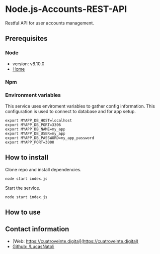 # Node.js-Accounts-REST-API
Restful API for user accounts management.


## Prerequisites

### Node
* version: v8.10.0
* [Home](https://nodejs.org)

### Npm
### Environment variables

This service uses enviroment variables to gather config information.
This configuration is used to connect to database and for app setup.
```
export MYAPP_DB_HOST=localhost
export MYAPP_DB_PORT=3306
export MYAPP_DB_NAME=my_app
export MYAPP_DB_USER=my_app
export MYAPP_DB_PASSWORD=my_app_password
export MYAPP_PORT=3000
```

## How to install

Clone repo and install dependencies.

`node start index.js`

Start the service.

`node start index.js`

## How to use

## Contact information

* [Web: https://cuatroveinte.digital](https://cuatroveinte.digital)
* [Github: /LucasNatoli](https://github.com/LucasNatoli)
